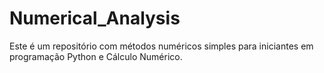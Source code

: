 # Numerical_Analysis

Este é um repositório com métodos numéricos simples para iniciantes em programação Python e Cálculo Numérico.
